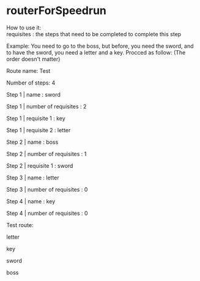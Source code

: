 # routerForSpeedrun
How to use it: <br />
requisites : the steps that need to be completed to complete this step

Example:
You need to go to the boss, but before, you need the sword, and to have the sword, you need a letter and a key. Procced as follow:
(The order doesn't matter)

Route name: Test

Number of steps: 4

Step 1 | name : sword

Step 1 | number of requisites : 2

Step 1 | requisite 1 : key

Step 1 | requisite 2 : letter



Step 2 | name : boss

Step 2 | number of requisites : 1

Step 2 | requisite 1 : sword



Step 3 | name : letter

Step 3 | number of requisites : 0



Step 4 | name : key

Step 4 | number of requisites : 0



Test route:

letter

key

sword

boss
